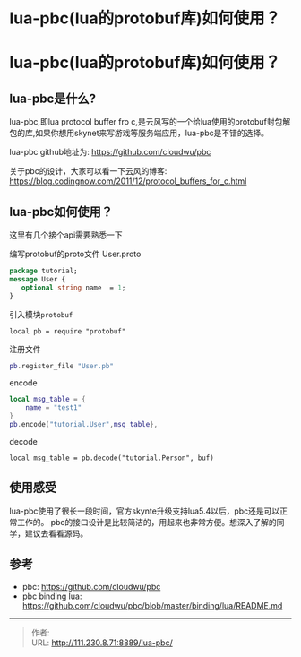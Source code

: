 # lua-pbc(lua的protobuf库)如何使用？


# lua-pbc(lua的protobuf库)如何使用？
## lua-pbc是什么?
lua-pbc,即lua protocol buffer fro c,是云风写的一个给lua使用的protobuf封包解包的库,如果你想用skynet来写游戏等服务端应用，lua-pbc是不错的选择。

lua-pbc github地址为: https://github.com/cloudwu/pbc

关于pbc的设计，大家可以看一下云风的博客: https://blog.codingnow.com/2011/12/protocol_buffers_for_c.html


## lua-pbc如何使用？
这里有几个接个api需要熟悉一下

编写protobuf的proto文件 User.proto
```protobuf
package tutorial;
message User {
   optional string name  = 1;
}
```

引入模块`protobuf`
```lu
local pb = require "protobuf"
```

注册文件
```lua
pb.register_file "User.pb"
```

encode
```lua
local msg_table = {
    name = "test1"
}
pb.encode("tutorial.User",msg_table},
```

decode
```
local msg_table = pb.decode("tutorial.Person", buf)
```

## 使用感受
lua-pbc使用了很长一段时间，官方skynte升级支持lua5.4以后，pbc还是可以正常工作的。
pbc的接口设计是比较简洁的，用起来也非常方便。想深入了解的同学，建议去看看源码。

## 参考
- pbc: https://github.com/cloudwu/pbc
- pbc binding lua: https://github.com/cloudwu/pbc/blob/master/binding/lua/README.md


---

> 作者: [](https://cfanzp.com/about/)  
> URL: http://111.230.8.71:8889/lua-pbc/  

